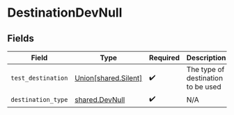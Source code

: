 # DestinationDevNull


## Fields

| Field                                                          | Type                                                           | Required                                                       | Description                                                    |
| -------------------------------------------------------------- | -------------------------------------------------------------- | -------------------------------------------------------------- | -------------------------------------------------------------- |
| `test_destination`                                             | [Union[shared.Silent]](../../models/shared/testdestination.md) | :heavy_check_mark:                                             | The type of destination to be used                             |
| `destination_type`                                             | [shared.DevNull](../../models/shared/devnull.md)               | :heavy_check_mark:                                             | N/A                                                            |